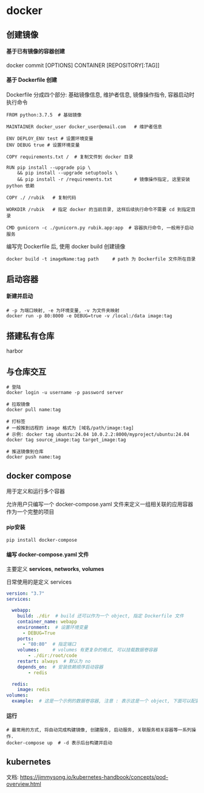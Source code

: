 # docker



## 创建镜像

#### 基于已有镜像的容器创建

docker commit [OPTIONS] CONTAINER [REPOSITORY[:TAG]]

#### 基于 Dockerfile 创建

Dockerfile 分成四个部分: 基础镜像信息, 维护者信息, 镜像操作指令, 容器启动时执行命令

```shell
FROM python:3.7.5  # 基础镜像

MAINTAINER docker_user docker_user@email.com   # 维护者信息

ENV DEPLOY_ENV test # 设置环境变量
ENV DEBUG true # 设置环境变量

COPY requirements.txt /  # 复制文件到 docker 目录

RUN pip install --upgrade pip \
    && pip install --upgrade setuptools \
    && pip install -r /requirements.txt        # 镜像操作指定, 这里安装 python 依赖

COPY ./ /rubik   # 复制代码

WORKDIR /rubik   # 指定 docker 的当前目录, 这样后续执行命令不需要 cd 到指定目录

CMD gunicorn -c ./gunicorn.py rubik.app:app  # 容器执行命令, 一般用于启动服务

```

编写完 Dockerfile 后, 使用 docker build 创建镜像

```shell
docker build -t imageName:tag path     # path 为 Dockerfile 文件所在目录
```



## 启动容器

#### 新建并启动

```shell
# -p 为端口映射, -e 为环境变量, -v 为文件夹映射
docker run -p 80:8000 -e DEBUG=true -v /local:/data image:tag
```



## 搭建私有仓库 

harbor



## 与仓库交互

```shell
# 登陆
docker login -u username -p password server

# 拉取镜像
docker pull name:tag

# 打标签
# 一般推到远程的 image 格式为 [域名/path/image:tag]
# 示例: docker tag ubuntu:24.04 10.0.2.2:8000/myproject/ubuntu:24.04
docker tag source_image:tag target_image:tag 

# 推送镜像到仓库
docker push name:tag
```



## docker compose

用于定义和运行多个容器

允许用户只编写一个 docker-compose.yaml 文件来定义一组相关联的应用容器作为一个完整的项目

#### pip安装

```shell
pip install docker-compose
```

#### 编写 docker-compose.yaml 文件

主要定义 **services**, **networks**, **volumes**

日常使用的是定义 services

```yaml
version: "3.7"
services:

  webapp:
    build: ./dir  # build 还可以作为一个 object, 指定 Dockerfile 文件
    container_name: webapp
    environment:  # 设置环境变量
      - DEBUG=True
    ports:
      - "80:80"  # 指定端口
    volumes:     # volumes 有更复杂的格式, 可以挂载数据卷容器
    	- ./dir:/root/code
    restart: always  # 默认为 no
    depends_on:  # 安装依赖顺序启动容器
    	- redis
    
  redis:
    image: redis
volumes:
  example:  # 这是一个示例的数据卷容器, 注意 : 表示这是一个 object, 下面可以配置参数, 只是这里省略了.
```

#### 运行

```shell
# 最常用的方式, 将自动完成构建镜像, 创建服务, 启动服务, 关联服务相关容器等一系列操作.
docker-compose up  # -d 表示后台构建并启动
```

## kubernetes

文档: https://jimmysong.io/kubernetes-handbook/concepts/pod-overview.html

